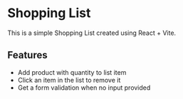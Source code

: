 # Shopping List

This is a simple Shopping List created using React + Vite. 

## Features
- Add product with quantity to list item
- Click an item in the list to remove it
- Get a form validation when no input provided
